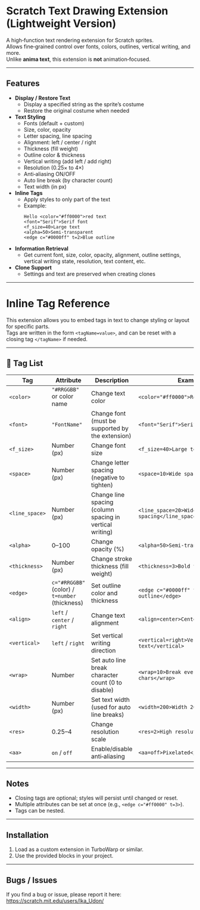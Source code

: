 # Scratch Text Drawing Extension (Lightweight Version)

A high‑function text rendering extension for Scratch sprites.  
Allows fine‑grained control over fonts, colors, outlines, vertical writing, and more.  
Unlike **anima text**, this extension is **not** animation‑focused.

---

## Features

- **Display / Restore Text**
  - Display a specified string as the sprite’s costume
  - Restore the original costume when needed
- **Text Styling**
  - Fonts (default + custom)
  - Size, color, opacity
  - Letter spacing, line spacing
  - Alignment: left / center / right
  - Thickness (fill weight)
  - Outline color & thickness
  - Vertical writing (add left / add right)
  - Resolution (0.25× to 4×)
  - Anti‑aliasing ON/OFF
  - Auto line break (by character count)
  - Text width (in px)
- **Inline Tags**
  - Apply styles to only part of the text
  - Example:
    ```text
    Hello <color="#ff0000">red text
    <font="Serif">Serif font
    <f_size=40>Large text
    <alpha=50>Semi‑transparent
    <edge c="#0000ff" t=2>Blue outline
    ```
- **Information Retrieval**
  - Get current font, size, color, opacity, alignment, outline settings, vertical writing state, resolution, text content, etc.
- **Clone Support**
  - Settings and text are preserved when creating clones

---

# Inline Tag Reference

This extension allows you to embed tags in text to change styling or layout for specific parts.  
Tags are written in the form `<tagName=value>`, and can be reset with a closing tag `</tagName>` if needed.

---

## 📑 Tag List

| Tag | Attribute | Description | Example |
|------|----------|-------------|---------|
| `<color>` | `"#RRGGBB"` or color name | Change text color | `<color="#ff0000">Red text</color>` |
| `<font>` | `"FontName"` | Change font (must be supported by the extension) | `<font="Serif">Serif font</font>` |
| `<f_size>` | Number (px) | Change font size | `<f_size=40>Large text</f_size>` |
| `<space>` | Number (px) | Change letter spacing (negative to tighten) | `<space=10>Wide spacing</space>` |
| `<line_space>` | Number (px) | Change line spacing (column spacing in vertical writing) | `<line_space=20>Wide line spacing</line_space>` |
| `<alpha>` | 0–100 | Change opacity (%) | `<alpha=50>Semi‑transparent</alpha>` |
| `<thickness>` | Number (px) | Change stroke thickness (fill weight) | `<thickness=3>Bold text</thickness>` |
| `<edge>` | `c="#RRGGBB"` (color) / `t=number` (thickness) | Set outline color and thickness | `<edge c="#0000ff" t=2>Blue outline</edge>` |
| `<align>` | `left` / `center` / `right` | Change text alignment | `<align=center>Centered</align>` |
| `<vertical>` | `left` / `right` | Set vertical writing direction | `<vertical=right>Vertical text</vertical>` |
| `<wrap>` | Number | Set auto line break character count (0 to disable) | `<wrap=10>Break every 10 chars</wrap>` |
| `<width>` | Number (px) | Set text width (used for auto line breaks) | `<width=200>Width 200px</width>` |
| `<res>` | 0.25–4 | Change resolution scale | `<res=2>High resolution</res>` |
| `<aa>` | `on` / `off` | Enable/disable anti‑aliasing | `<aa=off>Pixelated</aa>` |

---

## Notes
- Closing tags are optional; styles will persist until changed or reset.
- Multiple attributes can be set at once (e.g., `<edge c="#ff0000" t=3>`).
- Tags can be nested.

---

## Installation
1. Load as a custom extension in TurboWarp or similar.
2. Use the provided blocks in your project.

---

## Bugs / Issues
If you find a bug or issue, please report it here:  
https://scratch.mit.edu/users/Ika_Udon/
